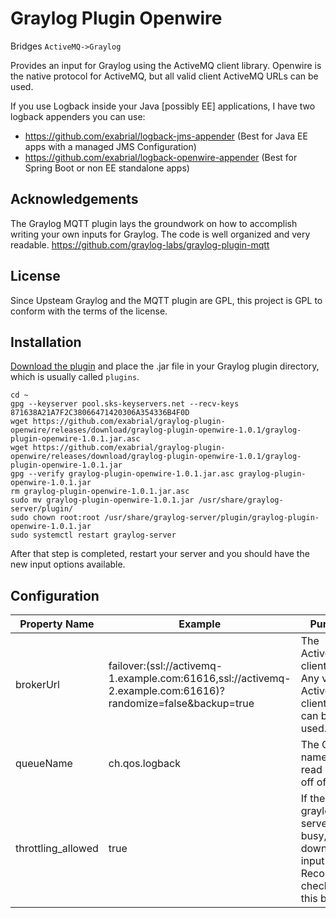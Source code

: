 # Graylog Plugin Openwire
Bridges `ActiveMQ->Graylog`

Provides an input for Graylog using the ActiveMQ client library. Openwire is the native protocol for ActiveMQ, but all valid client ActiveMQ URLs can be used. 

If you use Logback inside your Java [possibly EE] applications, I have two logback appenders you can use:

* https://github.com/exabrial/logback-jms-appender  (Best for Java EE apps with a managed JMS Configuration)
* https://github.com/exabrial/logback-openwire-appender (Best for Spring Boot or non EE standalone apps)

## Acknowledgements

The Graylog MQTT plugin lays the groundwork on how to accomplish writing your own inputs for Graylog. The code is well organized and very readable. https://github.com/graylog-labs/graylog-plugin-mqtt


## License
Since Upsteam Graylog and the MQTT plugin are GPL, this project is GPL to conform with the terms of the license.


## Installation

[Download the plugin](https://github.com/exabrial/graylog-plugin-openwire/releases) and place the .jar file in your Graylog plugin directory, which is usually called `plugins`.

```
cd ~
gpg --keyserver pool.sks-keyservers.net --recv-keys 871638A21A7F2C38066471420306A354336B4F0D
wget https://github.com/exabrial/graylog-plugin-openwire/releases/download/graylog-plugin-openwire-1.0.1/graylog-plugin-openwire-1.0.1.jar.asc
wget https://github.com/exabrial/graylog-plugin-openwire/releases/download/graylog-plugin-openwire-1.0.1/graylog-plugin-openwire-1.0.1.jar
gpg --verify graylog-plugin-openwire-1.0.1.jar.asc graylog-plugin-openwire-1.0.1.jar
rm graylog-plugin-openwire-1.0.1.jar.asc
sudo mv graylog-plugin-openwire-1.0.1.jar /usr/share/graylog-server/plugin/
sudo chown root:root /usr/share/graylog-server/plugin/graylog-plugin-openwire-1.0.1.jar
sudo systemctl restart graylog-server
```

After that step is completed, restart your server and you should have the new input options available.

## Configuration

| Property Name      | Example                                                                                                      | Purpose                                                                             |
|--------------------|--------------------------------------------------------------------------------------------------------------|-------------------------------------------------------------------------------------|
| brokerUrl          | failover:(ssl://activemq-1.example.com:61616,ssl://activemq-2.example.com:61616)?randomize=false&backup=true | The ActiveMQ client URL. Any valid ActiveMQ client URL can be used.                 |
| queueName          | ch.qos.logback                                                                                               | The Queue name to read logs off of.                                                 |
| throttling_allowed | true                                                                                                         | If the graylog server gets busy, slow down this input. Recommend checking this box. |
